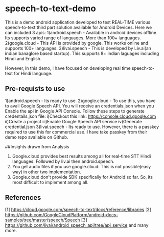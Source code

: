 # speech-to-text-demo

This is a demo android application developed to test REAL-TIME various speech-to-text third part solution available for Android Devices.
Here we can included 3 apis:
	1)android.speech - Available in android devices offline. Its supports varied range of languages. More than 100+ languages.
	2)google.cloud - This API is provided by google. This works online and supports 100+ languages.
	3)livai.speech - This is developed by Liv.ai(an indian banaglore based startup). This supports 8+ indian laguages including Hindi and English.

However, In this demo, I have focused on developing real time speech-to-text for Hindi language.

## Pre-requists to use
1)android.speech - Its ready to use.
2)google.cloud - To use this, you have to avail Google Speech API. You will receive an credentials.json when you Enable the api in Google API Console. Follow these steps to generate credentails.json file:
	i)Checkout this link: https://console.cloud.google.com 
	ii)Create a project
	iii)Enable Google Speech API service
	iv)Generate credential.json
3)livai.speech - Its ready to use. However, there is a passkey required to use this for commercial use. I have take passkey from their demo repo available on Github.

##Insights drawn from Analysis
1) Google.cloud provides best results among all for real-time STT Hindi languages. Followed by liv.ai then android.speech.
2) You get audio files if you use google.cloud. This is not possible(easy way) in other two implementation.
3) Google.cloud don't provide SDK specifically for Android so far. So, its most difficult to implement among all.

## References
[1] https://cloud.google.com/speech-to-text/docs/reference/libraries
[2] https://github.com/GoogleCloudPlatform/android-docs-samples/tree/master/speech/Speech
[3] https://github.com/livai/android_speech_api/tree/api_service
and many more. 
